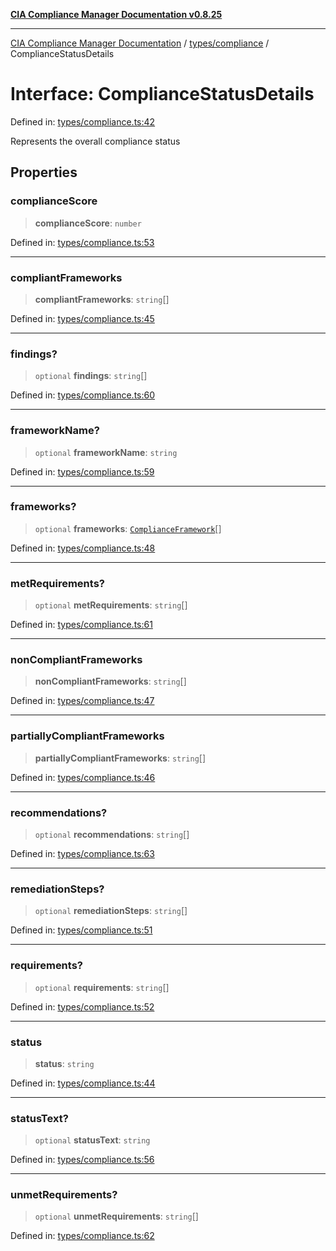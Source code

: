 [**CIA Compliance Manager Documentation v0.8.25**](../../../README.md)

***

[CIA Compliance Manager Documentation](../../../modules.md) / [types/compliance](../README.md) / ComplianceStatusDetails

# Interface: ComplianceStatusDetails

Defined in: [types/compliance.ts:42](https://github.com/Hack23/cia-compliance-manager/blob/b7816746b3b7f5e02cb18303af9cc6696a8caef9/src/types/compliance.ts#L42)

Represents the overall compliance status

## Properties

### complianceScore

> **complianceScore**: `number`

Defined in: [types/compliance.ts:53](https://github.com/Hack23/cia-compliance-manager/blob/b7816746b3b7f5e02cb18303af9cc6696a8caef9/src/types/compliance.ts#L53)

***

### compliantFrameworks

> **compliantFrameworks**: `string`[]

Defined in: [types/compliance.ts:45](https://github.com/Hack23/cia-compliance-manager/blob/b7816746b3b7f5e02cb18303af9cc6696a8caef9/src/types/compliance.ts#L45)

***

### findings?

> `optional` **findings**: `string`[]

Defined in: [types/compliance.ts:60](https://github.com/Hack23/cia-compliance-manager/blob/b7816746b3b7f5e02cb18303af9cc6696a8caef9/src/types/compliance.ts#L60)

***

### frameworkName?

> `optional` **frameworkName**: `string`

Defined in: [types/compliance.ts:59](https://github.com/Hack23/cia-compliance-manager/blob/b7816746b3b7f5e02cb18303af9cc6696a8caef9/src/types/compliance.ts#L59)

***

### frameworks?

> `optional` **frameworks**: [`ComplianceFramework`](ComplianceFramework.md)[]

Defined in: [types/compliance.ts:48](https://github.com/Hack23/cia-compliance-manager/blob/b7816746b3b7f5e02cb18303af9cc6696a8caef9/src/types/compliance.ts#L48)

***

### metRequirements?

> `optional` **metRequirements**: `string`[]

Defined in: [types/compliance.ts:61](https://github.com/Hack23/cia-compliance-manager/blob/b7816746b3b7f5e02cb18303af9cc6696a8caef9/src/types/compliance.ts#L61)

***

### nonCompliantFrameworks

> **nonCompliantFrameworks**: `string`[]

Defined in: [types/compliance.ts:47](https://github.com/Hack23/cia-compliance-manager/blob/b7816746b3b7f5e02cb18303af9cc6696a8caef9/src/types/compliance.ts#L47)

***

### partiallyCompliantFrameworks

> **partiallyCompliantFrameworks**: `string`[]

Defined in: [types/compliance.ts:46](https://github.com/Hack23/cia-compliance-manager/blob/b7816746b3b7f5e02cb18303af9cc6696a8caef9/src/types/compliance.ts#L46)

***

### recommendations?

> `optional` **recommendations**: `string`[]

Defined in: [types/compliance.ts:63](https://github.com/Hack23/cia-compliance-manager/blob/b7816746b3b7f5e02cb18303af9cc6696a8caef9/src/types/compliance.ts#L63)

***

### remediationSteps?

> `optional` **remediationSteps**: `string`[]

Defined in: [types/compliance.ts:51](https://github.com/Hack23/cia-compliance-manager/blob/b7816746b3b7f5e02cb18303af9cc6696a8caef9/src/types/compliance.ts#L51)

***

### requirements?

> `optional` **requirements**: `string`[]

Defined in: [types/compliance.ts:52](https://github.com/Hack23/cia-compliance-manager/blob/b7816746b3b7f5e02cb18303af9cc6696a8caef9/src/types/compliance.ts#L52)

***

### status

> **status**: `string`

Defined in: [types/compliance.ts:44](https://github.com/Hack23/cia-compliance-manager/blob/b7816746b3b7f5e02cb18303af9cc6696a8caef9/src/types/compliance.ts#L44)

***

### statusText?

> `optional` **statusText**: `string`

Defined in: [types/compliance.ts:56](https://github.com/Hack23/cia-compliance-manager/blob/b7816746b3b7f5e02cb18303af9cc6696a8caef9/src/types/compliance.ts#L56)

***

### unmetRequirements?

> `optional` **unmetRequirements**: `string`[]

Defined in: [types/compliance.ts:62](https://github.com/Hack23/cia-compliance-manager/blob/b7816746b3b7f5e02cb18303af9cc6696a8caef9/src/types/compliance.ts#L62)

